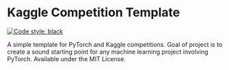 # Kaggle Competition Template

[![Code style: black](https://img.shields.io/badge/code%20style-black-000000.svg)](https://github.com/psf/black)

A simple template for PyTorch and Kaggle competitions.
Goal of project is to create a sound starting point for any machine learning project involving PyTorch.
Available under the MIT License.

